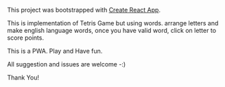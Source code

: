 This project was bootstrapped with [Create React App](https://github.com/facebookincubator/create-react-app).

This is implementation of Tetris Game but using words. arrange letters and make english language words, once you have valid word, click on letter to score points.

This is a PWA. Play and Have fun.

All suggestion and issues are welcome -:) 

Thank You!
